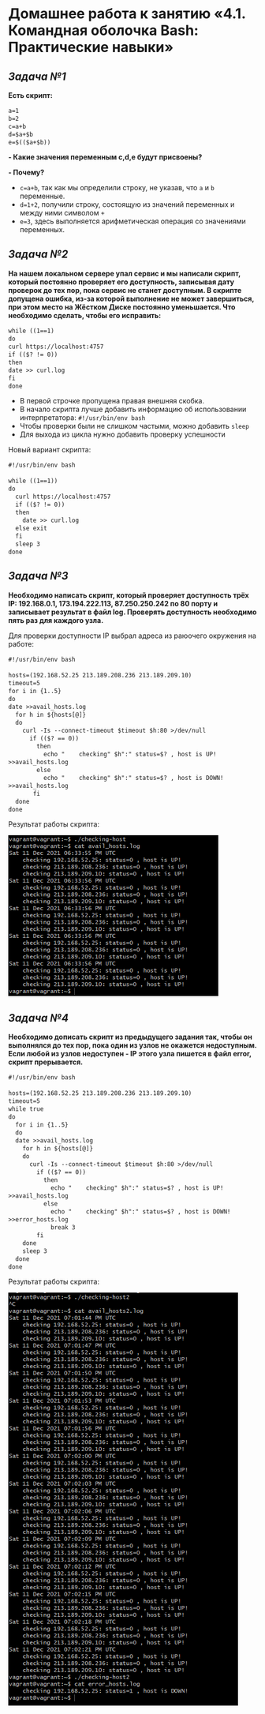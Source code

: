 # **Домашнее работа к занятию «4.1. Командная оболочка Bash: Практические навыки»**
## _Задача №1_
**Есть скрипт:**
```
a=1
b=2
c=a+b
d=$a+$b
e=$(($a+$b))
```
**- Какие значения переменным c,d,e будут присвоены?**

**- Почему?**

- `c=a+b`, так как мы определили строку, не указав, что `a` и `b` переменные.
- `d=1+2`, получили строку, состоящую из значений переменных и между ними символом `+`
- `e=3`, здесь выполняется арифметическая операция со значениями переменных.

## _Задача №2_
**На нашем локальном сервере упал сервис и мы написали скрипт, который постоянно проверяет его доступность, записывая дату проверок до тех пор, пока сервис не станет доступным. В скрипте допущена ошибка, из-за которой выполнение не может завершиться, при этом место на Жёстком Диске постоянно уменьшается. Что необходимо сделать, чтобы его исправить:**

```
while ((1==1)
do
curl https://localhost:4757
if (($? != 0))
then
date >> curl.log
fi
done
```

- В первой строчке пропущена правая внешняя скобка.
- В начало скрипта лучше добавить информацию об использовании интерпретатора: `#!/usr/bin/env bash`
- Чтобы проверки были не слишком частыми, можно добавить `sleep`
- Для выхода из цикла нужно добавить проверку успешности

Новый вариант скрипта:
```
#!/usr/bin/env bash

while ((1==1))
do
  curl https://localhost:4757
  if (($? != 0))
  then
    date >> curl.log
  else exit
  fi
  sleep 3
done
```

## _Задача №3_
**Необходимо написать скрипт, который проверяет доступность трёх IP: 192.168.0.1, 173.194.222.113, 87.250.250.242 по 80 порту и записывает результат в файл log. Проверять доступность необходимо пять раз для каждого узла.**

Для проверки доступности IP выбрал адреса из раюочего окружения на работе:
```
#!/usr/bin/env bash

hosts=(192.168.52.25 213.189.208.236 213.189.209.10)
timeout=5
for i in {1..5}
do
date >>avail_hosts.log
  for h in ${hosts[@]}
  do
    curl -Is --connect-timeout $timeout $h:80 >/dev/null
      if (($? == 0))
        then
          echo "    checking" $h":" status=$? , host is UP! >>avail_hosts.log
        else
          echo "    checking" $h":" status=$? , host is DOWN! >>avail_hosts.log
       fi
  done
done
```
Результат работы скрипта:

![](cheking_host.png)

## _Задача №4_
**Необходимо дописать скрипт из предыдущего задания так, чтобы он выполнялся до тех пор, пока один из узлов не окажется недоступным. Если любой из узлов недоступен - IP этого узла пишется в файл error, скрипт прерывается.**

```
#!/usr/bin/env bash

hosts=(192.168.52.25 213.189.208.236 213.189.209.10)
timeout=5
while true
do
  for i in {1..5}
  do
  date >>avail_hosts.log
    for h in ${hosts[@]}
    do
      curl -Is --connect-timeout $timeout $h:80 >/dev/null
        if (($? == 0))
          then
            echo "    checking" $h":" status=$? , host is UP! >>avail_hosts.log
          else
            echo "    checking" $h":" status=$? , host is DOWN! >>error_hosts.log
            break 3
        fi
    done
    sleep 3
  done
done
```

Результат работы скрипта:

![](cheking_host2.png)





